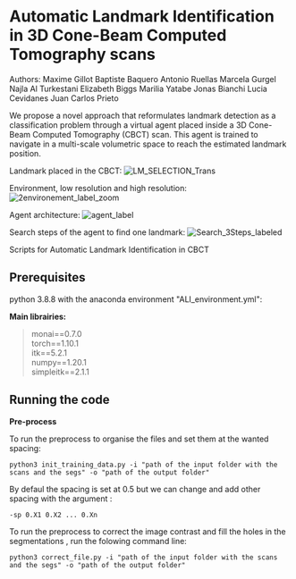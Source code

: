# Automatic Landmark Identification in 3D Cone-Beam Computed Tomography scans

Authors:
Maxime Gillot
Baptiste Baquero
Antonio Ruellas
Marcela Gurgel
Najla Al Turkestani
Elizabeth Biggs
Marilia Yatabe
Jonas Bianchi
Lucia Cevidanes
Juan Carlos Prieto

We propose a novel approach that reformulates landmark detection as a classification problem through a virtual agent placed inside a 3D Cone-Beam Computed Tomography (CBCT) scan. This agent is trained to navigate in a multi-scale volumetric space to reach the estimated landmark position.

Landmark placed in the CBCT:
![LM_SELECTION_Trans](https://user-images.githubusercontent.com/46842010/159336503-827d70d5-2212-4dea-8ccc-46fc420be2e2.png)

Environment, low resolution and high resolution:
![2environement_label_zoom](https://user-images.githubusercontent.com/46842010/159337231-0e79e134-a027-4987-ab44-edc2ad54d244.png)

Agent architecture:
![agent_label](https://user-images.githubusercontent.com/46842010/159341624-5d17e5a3-c4b7-4b93-bd7d-0b1348c7ad31.png)

Search steps of the agent to find one landmark:
![Search_3Steps_labeled](https://user-images.githubusercontent.com/46842010/159337300-ecb9e70e-7a65-45e1-96b1-490ad7286aa7.png)



Scripts for Automatic Landmark Identification in CBCT

## Prerequisites

python 3.8.8 with the anaconda environment "ALI_environment.yml":

**Main librairies:**

> monai==0.7.0 \
> torch==1.10.1 \
> itk==5.2.1 \
> numpy==1.20.1 \
> simpleitk==2.1.1

## Running the code

**Pre-process**

To run the preprocess to organise the files and set them at the wanted spacing:

```
python3 init_training_data.py -i "path of the input folder with the scans and the segs" -o "path of the output folder"
```
By defaul the spacing is set at 0.5 but we can change and add other spacing with the argument :
```
-sp 0.X1 0.X2 ... 0.Xn 
````

To run the preprocess to correct the image contrast and fill the holes in the segmentations , run the folowing command line:

```
python3 correct_file.py -i "path of the input folder with the scans and the segs" -o "path of the output folder"
```
